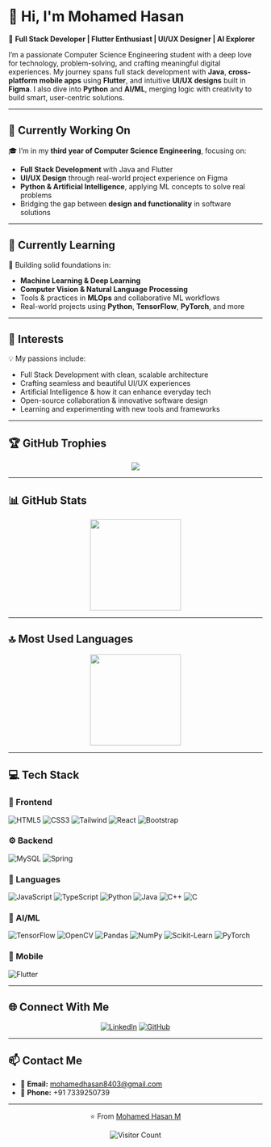 # 👋 Hi, I'm Mohamed Hasan 

🚀 **Full Stack Developer | Flutter Enthusiast | UI/UX Designer | AI Explorer**

I’m a passionate Computer Science Engineering student with a deep love for technology, problem-solving, and crafting meaningful digital experiences. My journey spans full stack development with **Java**, **cross-platform mobile apps** using **Flutter**, and intuitive **UI/UX designs** built in **Figma**. I also dive into **Python** and **AI/ML**, merging logic with creativity to build smart, user-centric solutions.

---

## 🔭 Currently Working On

🎓 I’m in my **third year of Computer Science Engineering**, focusing on:
- **Full Stack Development** with Java and Flutter  
- **UI/UX Design** through real-world project experience on Figma  
- **Python & Artificial Intelligence**, applying ML concepts to solve real problems  
- Bridging the gap between **design and functionality** in software solutions  

---

## 🌱 Currently Learning

🧠 Building solid foundations in:
- **Machine Learning & Deep Learning**
- **Computer Vision & Natural Language Processing**
- Tools & practices in **MLOps** and collaborative ML workflows
- Real-world projects using **Python**, **TensorFlow**, **PyTorch**, and more

---

## 👀 Interests

💡 My passions include:
- Full Stack Development with clean, scalable architecture  
- Crafting seamless and beautiful UI/UX experiences  
- Artificial Intelligence & how it can enhance everyday tech  
- Open-source collaboration & innovative software design  
- Learning and experimenting with new tools and frameworks

---

## 🏆 GitHub Trophies

<p align="center">
  <img src="https://github-profile-trophy.vercel.app/?username=mohamedhasan8403&theme=flat&column=7&margin-w=15&margin-h=15" />
</p>

---

## 📊 GitHub Stats

<div align="center">
  <img height="180em" src="https://github-readme-stats.vercel.app/api?username=mohamedhasan8403&show_icons=true&theme=default&include_all_commits=true&count_private=true" />
</div>

---

## 🔝 Most Used Languages

<div align="center">
  <img height="180em" src="https://github-readme-stats.vercel.app/api/top-langs/?username=mohamedhasan8403&layout=compact&langs_count=10&theme=default" />
</div>

---

## 💻 Tech Stack

### 🎨 Frontend
![HTML5](https://img.shields.io/badge/HTML5-ff69b4?style=for-the-badge&logo=html5&logoColor=white)
![CSS3](https://img.shields.io/badge/CSS3-ff69b4?style=for-the-badge&logo=css3&logoColor=white)
![Tailwind](https://img.shields.io/badge/Tailwind-ff69b4?style=for-the-badge&logo=tailwindcss&logoColor=white)
![React](https://img.shields.io/badge/React-ff69b4?style=for-the-badge&logo=react&logoColor=white)
![Bootstrap](https://img.shields.io/badge/Bootstrap-ff69b4?style=for-the-badge&logo=bootstrap&logoColor=white)

### ⚙️ Backend
![MySQL](https://img.shields.io/badge/MySQL-4169e1?style=for-the-badge&logo=mysql&logoColor=white)
![Spring](https://img.shields.io/badge/Spring-4169e1?style=for-the-badge&logo=spring&logoColor=white)

### 💬 Languages
![JavaScript](https://img.shields.io/badge/JavaScript-FFA500?style=for-the-badge&logo=javascript&logoColor=white)
![TypeScript](https://img.shields.io/badge/TypeScript-FFA500?style=for-the-badge&logo=typescript&logoColor=white)
![Python](https://img.shields.io/badge/Python-FFA500?style=for-the-badge&logo=python&logoColor=white)
![Java](https://img.shields.io/badge/Java-FFA500?style=for-the-badge&logo=java&logoColor=white)
![C++](https://img.shields.io/badge/C++-FFA500?style=for-the-badge&logo=cplusplus&logoColor=white)
![C](https://img.shields.io/badge/C-FFA500?style=for-the-badge&logo=c&logoColor=white)

### 🧠 AI/ML
![TensorFlow](https://img.shields.io/badge/TensorFlow-00CED1?style=for-the-badge&logo=tensorflow&logoColor=white)
![OpenCV](https://img.shields.io/badge/OpenCV-00CED1?style=for-the-badge&logo=opencv&logoColor=white)
![Pandas](https://img.shields.io/badge/Pandas-00CED1?style=for-the-badge&logo=pandas&logoColor=white)
![NumPy](https://img.shields.io/badge/NumPy-00CED1?style=for-the-badge&logo=numpy&logoColor=white)
![Scikit-Learn](https://img.shields.io/badge/Scikit--Learn-00CED1?style=for-the-badge&logo=scikit-learn&logoColor=white)
![PyTorch](https://img.shields.io/badge/PyTorch-00CED1?style=for-the-badge&logo=pytorch&logoColor=white)

### 📱 Mobile
![Flutter](https://img.shields.io/badge/Flutter-3CB371?style=for-the-badge&logo=flutter&logoColor=white)

---

## 🌐 Connect With Me

<div align="center">

[![LinkedIn](https://img.shields.io/badge/LinkedIn-%230077B5.svg?logo=linkedin&logoColor=white)](https://www.linkedin.com/in/mohamed-hasan-325051362/)
[![GitHub](https://img.shields.io/badge/GitHub-%23121011.svg?logo=github&logoColor=white)](https://github.com/mohamedhasan8403)

</div>

---

## 📫 Contact Me

- 📧 **Email:** [mohamedhasan8403@gmail.com](mailto:mohamedhasan8403@gmail.com)  
- 📱 **Phone:** +91 7339250739

---

<div align="center">

⭐️ From [Mohamed Hasan M](https://github.com/mohamedhasan8403)

![Visitor Count](https://profile-counter.glitch.me/mohamedhasan8403/count.svg)

</div>
